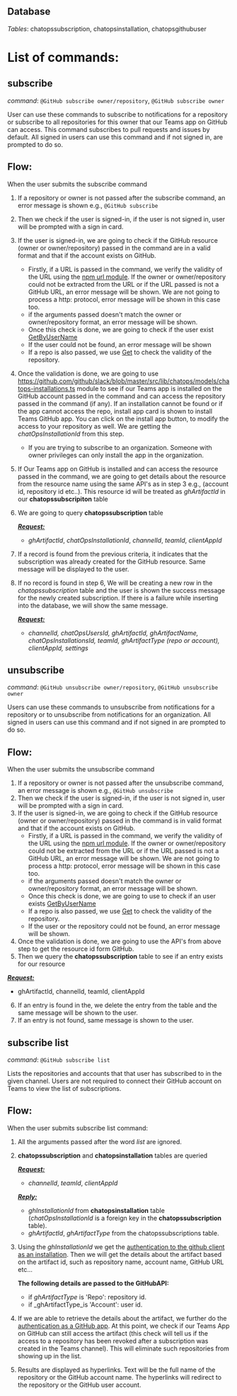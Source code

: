 ## Database
_Tables_: chatopssubscription, chatopsinstallation, chatopsgithubuser 
# List of commands:
## subscribe
_command_: `@GitHub subscribe owner/repository`, `@GitHub subscribe owner`

User can use these commands to subscribe to notifications for a repository or subscribe to all repositories for this owner that our Teams app on GitHub can access. This command subscribes to pull requests and issues by default. All signed in users can use this command and if not signed in, are prompted to do so. 

## Flow:
When the user submits the subscribe command

1) If a repository or owner is not passed after the subscribe command, an error message is shown e.g., `@GitHub subscribe`
2) Then we check if the user is signed-in, if the user is not signed in, user will be prompted with a sign in card.
3) If the user is signed-in, we are going to check if the GitHub resource (owner or owner/repository) passed in the command are in a valid format and that if the account exists on GitHub.
   * Firstly, if a URL is passed in the command, we verify the validity of the URL using the [npm url module](https://www.npmjs.com/package/url). If the owner or owner/repository could not be extracted from the URL or if the URL passed is not a GitHub URL, an error message will be shown. We are not going to process a http: protocol, error message will be shown in this case too.
   * if the arguments passed doesn't match the owner or owner/repository format, an error message will be shown.
   * Once this check is done, we are going to check if the user exist [GetByUserName](https://octokit.github.io/rest.js/v17#users-get-by-username)
   * If the user could not be found, an error message will be shown
   * If a repo is also passed, we use [Get](https://octokit.github.io/rest.js/v17#repos-get) to check the validity of the repository.
4) Once the validation is done, we are going to use https://github.com/github/slack/blob/master/src/lib/chatops/models/chatops-installations.ts module to see if our Teams app is installed on the GitHub account passed in the command and can access the repository passed in the command (if any). If an installation cannot be found or if the app cannot access the repo, install app card is shown to install Teams GitHub app. You can click on the install app button, to modify the access to your repository as well. We are getting the _chatOpsInstallationId_ from this step.
    * If you are trying to subscribe to an organization. Someone with owner privileges can only install the app in the organization.
5) If Our Teams app on GitHub is installed and can access the resource passed in the command, we are going to get details about the resource from the resource name using the same API's as in step 3 e.g., (account id, repository id etc..). This resource id will be treated as _ghArtifactId_ in our **chatopssubscripiton** table
6) We are going to query **chatopssubscription** table

    <ins>***Request:***</ins>
    * _ghArtifactId_, _chatOpsInstallationId_, _channelId_, _teamId_, _clientAppId_
7) If a record is found from the previous criteria, it indicates that the subscription was already created for the GitHub resource. Same message will be displayed to the user.
8) If no record is found in step 6, We will be creating a new row in the _chatopssubscription_ table and the user is shown the success message for the newly created subscription. If there is a failure while inserting into the database, we will show the same message.

    <ins>***Request:***</ins>
    * _channelId, chatOpsUsersId, ghArtifactId, ghArtifactName, chatOpsInstallationsId, teamId, ghArtifactType (repo or account),    clientAppId, settings_
    
## unsubscribe
_command_: `@GitHub unsubscribe owner/repository`, `@GitHub unsubscribe owner`

Users can use these commands to unsubscribe from notifications for a repository or to unsubscribe from notifications for an organization. All signed in users can use this command and if not signed in are prompted to do so.   
   
## Flow:
When the user submits the unsubscribe command

1) If a repository or owner is not passed after the unsubscribe command, an error message is shown e.g., `@GitHub unsubscribe`
2) Then we check if the user is signed-in, if the user is not signed in, user will be prompted with a sign in card.
3) If the user is signed-in, we are going to check if the GitHub resource (owner or owner/repository) passed in the command is in valid format and that if the account exists on GitHub.
   * Firstly, if a URL is passed in the command, we verify the validity of the URL using the [npm url module](https://www.npmjs.com/package/url). If the owner or owner/repository could not be extracted from the URL or if the URL passed is not a GitHub URL, an error message will be shown. We are not going to process a http: protocol, error message will be shown in this case too.
   * if the arguments passed doesn't match the owner or owner/repository format, an error message will be shown.
   * Once this check is done, we are going to use to check if an user exists [GetByUserName](https://octokit.github.io/rest.js/v17#users-get-by-username)   
   * If a repo is also passed, we use [Get](https://octokit.github.io/rest.js/v17#repos-get) to check the validity of the repository.
   * If the user or the repository could not be found, an error message will be shown.
4) Once the validation is done, we are going to use the API's from above step to get the resource id form GitHub.
5) Then we query the **chatopssubscription** table to see if an entry exists for our resource

  <ins>***Request:***</ins>
  * ghArtifactId, channelId, teamId, clientAppId
  
6) If an entry is found in the, we delete the entry from the table and the same message will be shown to the user.
8) If an entry is not found, same message is shown to the user.
   
## subscribe list
_command_: `@GitHub subscribe list`

Lists the repositories and accounts that that user has subscribed to in the given channel.
Users are not required to connect their GitHub account on Teams to view the list of subscriptions.

## Flow:
When the user submits subscribe list command:

1) All the arguments passed after the word _list_ are ignored.
2) **chatopssubscription** and **chatopsinstallation** tables are queried

     <ins>***Request:***</ins>
     * _channelId_, _teamId_, _clientAppId_
     
     <ins>***Reply:***</ins>
     * _ghInstallationId_ from **chatopsinstallation** table (_chatOpsInstallationId_ is a foreign key in the **chatopssubscription** table).
     * _ghArtifactId_, _ghArtifactType_ from the chatopssubscriptions table.
     
3) Using the _ghInstallationId_ we get the [authentication to the github client as an installation](https://developer.github.com/apps/building-github-apps/authenticating-with-github-apps/#authenticating-as-an-installation). Then we will get the details about the artifact based on the artifact id, such as repository name, account name, GitHub URL etc...

   **The following details are passed to the GitHubAPI:**
   * if _ghArtifactType_ is 'Repo': repository id.
   * if _ghArtifactType_is 'Account': user id.
   
4) If we are able to retrieve the details about the artifact, we further do the [authentication as a GitHub app](https://developer.github.com/apps/building-github-apps/authenticating-with-github-apps/#authenticating-as-a-github-app). At this point, we check if our Teams App on GitHub can still access the artifact (this check will tell us if the access to a repository has been revoked after a subscription was created in the Teams channel). This will eliminate such repositories from showing up in the list.

5) Results are displayed as hyperlinks. Text will be the full name of the repository or the GitHub account name. The hyperlinks will redirect to the repository or the GitHub user account.
